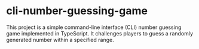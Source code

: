 # cli-number-guessing-game
This project is a simple command-line interface (CLI) number guessing game implemented in TypeScript. It challenges players to guess a randomly generated number within a specified range.
